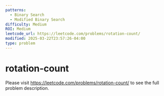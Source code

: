 ```yaml
---
patterns:
  - Binary Search
  - Modified Binary Search
difficulty: Medium
ROI: Medium
leetcode_url: https://leetcode.com/problems/rotation-count/
modified: 2025-03-22T23:57:26-04:00
type: problem
---
```


# rotation-count

Please visit https://leetcode.com/problems/rotation-count/ to see the full problem description.
